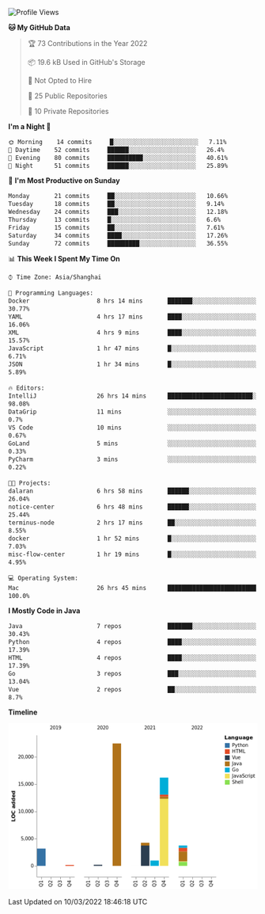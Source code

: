 <!--START_SECTION:waka-->
![Profile Views](http://img.shields.io/badge/Profile%20Views-0-blue)

**🐱 My GitHub Data** 

> 🏆 73 Contributions in the Year 2022
 > 
> 📦 19.6 kB Used in GitHub's Storage 
 > 
> 🚫 Not Opted to Hire
 > 
> 📜 25 Public Repositories 
 > 
> 🔑 10 Private Repositories  
 > 
**I'm a Night 🦉** 

```text
🌞 Morning    14 commits     █░░░░░░░░░░░░░░░░░░░░░░░░   7.11% 
🌆 Daytime    52 commits     ██████░░░░░░░░░░░░░░░░░░░   26.4% 
🌃 Evening    80 commits     ██████████░░░░░░░░░░░░░░░   40.61% 
🌙 Night      51 commits     ██████░░░░░░░░░░░░░░░░░░░   25.89%

```
📅 **I'm Most Productive on Sunday** 

```text
Monday       21 commits     ██░░░░░░░░░░░░░░░░░░░░░░░   10.66% 
Tuesday      18 commits     ██░░░░░░░░░░░░░░░░░░░░░░░   9.14% 
Wednesday    24 commits     ███░░░░░░░░░░░░░░░░░░░░░░   12.18% 
Thursday     13 commits     █░░░░░░░░░░░░░░░░░░░░░░░░   6.6% 
Friday       15 commits     ██░░░░░░░░░░░░░░░░░░░░░░░   7.61% 
Saturday     34 commits     ████░░░░░░░░░░░░░░░░░░░░░   17.26% 
Sunday       72 commits     █████████░░░░░░░░░░░░░░░░   36.55%

```


📊 **This Week I Spent My Time On** 

```text
⌚︎ Time Zone: Asia/Shanghai

💬 Programming Languages: 
Docker                   8 hrs 14 mins       ███████░░░░░░░░░░░░░░░░░░   30.77% 
YAML                     4 hrs 17 mins       ████░░░░░░░░░░░░░░░░░░░░░   16.06% 
XML                      4 hrs 9 mins        ████░░░░░░░░░░░░░░░░░░░░░   15.57% 
JavaScript               1 hr 47 mins        █░░░░░░░░░░░░░░░░░░░░░░░░   6.71% 
JSON                     1 hr 34 mins        █░░░░░░░░░░░░░░░░░░░░░░░░   5.89%

🔥 Editors: 
IntelliJ                 26 hrs 14 mins      ████████████████████████░   98.08% 
DataGrip                 11 mins             ░░░░░░░░░░░░░░░░░░░░░░░░░   0.7% 
VS Code                  10 mins             ░░░░░░░░░░░░░░░░░░░░░░░░░   0.67% 
GoLand                   5 mins              ░░░░░░░░░░░░░░░░░░░░░░░░░   0.33% 
PyCharm                  3 mins              ░░░░░░░░░░░░░░░░░░░░░░░░░   0.22%

🐱‍💻 Projects: 
dalaran                  6 hrs 58 mins       ██████░░░░░░░░░░░░░░░░░░░   26.04% 
notice-center            6 hrs 48 mins       ██████░░░░░░░░░░░░░░░░░░░   25.44% 
terminus-node            2 hrs 17 mins       ██░░░░░░░░░░░░░░░░░░░░░░░   8.55% 
docker                   1 hr 52 mins        █░░░░░░░░░░░░░░░░░░░░░░░░   7.03% 
misc-flow-center         1 hr 19 mins        █░░░░░░░░░░░░░░░░░░░░░░░░   4.95%

💻 Operating System: 
Mac                      26 hrs 45 mins      █████████████████████████   100.0%

```

**I Mostly Code in Java** 

```text
Java                     7 repos             ███████░░░░░░░░░░░░░░░░░░   30.43% 
Python                   4 repos             ████░░░░░░░░░░░░░░░░░░░░░   17.39% 
HTML                     4 repos             ████░░░░░░░░░░░░░░░░░░░░░   17.39% 
Go                       3 repos             ███░░░░░░░░░░░░░░░░░░░░░░   13.04% 
Vue                      2 repos             ██░░░░░░░░░░░░░░░░░░░░░░░   8.7%

```


**Timeline**

![Chart not found](https://raw.githubusercontent.com/youtiaoguagua/youtiaoguagua/master/charts/bar_graph.png) 


 Last Updated on 10/03/2022 18:46:18 UTC
<!--END_SECTION:waka-->